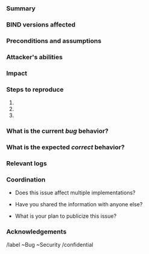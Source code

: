 <!--
If you found the problem using generative AI tools and you have verified it
yourself to be true: write the report yourself and explain the problem as you
have learned it. This makes sure the AI-generated inaccuracies and invented
issues are filtered out early before they waste more people's time.  Even if you
write the report yourself, you must make sure to reveal the fact that the
generative AI was used in your report.

As we take security reports seriously, we investigate each report with
priority. This work is both time- and energy-consuming and pulls us away from
doing other meaningful work. Fake and otherwise made-up security problems
effectively prevent us from doing real project work and make us waste time and
resources.

We ban users immediately who submit fake reports to the project.
-->

### Summary
<!--
Concisely summarize the bug encountered,
preferably in one paragraph or less.
-->

### BIND versions affected
<!--
Make sure you are testing with the **latest** supported version of BIND.
See https://kb.isc.org/docs/supported-platforms for the current list.
The latest source is available from https://www.isc.org/download/#BIND

Paste the output of `named -V` here.
-->

### Preconditions and assumptions
<!--
Is a specific setup needed?

Please check the BIND Security Assumptions chapter in the ARM:
https://bind9.readthedocs.io/en/latest/chapter7.html#security-assumptions

E.g. DNSSEC validation must be disabled, etc.
E.g. Resolver must be configured to forward to attacker's server via DNS-over-TLS, etc.
E.g. Authoritative server must be configured to transfer specific primary zone.
E.g. Attacker must be in posession of a key authorized to modify at least one zone.
E.g. Attacker can affect system clock on the server running BIND.
-->

### Attacker's abilities
<!--
What resources does an attacker need to have under their control to mount this attack?

E.g. If attacking an authoritative server, does the attacked have to have prior
relationship with it? "The authoritative server under attack needs to
transfer a malicious zone from attacker's authoritative server via TLS."

E.g. If attacking a resolver, does the attacker need the ability to send
arbitrary queries to the resolver under attack? Do they need to _also_ control
an authoritative server at the same time?
-->


### Impact
<!--
Who or what is the victim of the attack and what is the impact?

Is a third party receiving many packets generated by a reflection attack?

If the affected party is the BIND server itself, please quantify the impact
on legitimate clients:
E.g. After launching the attack, the answers-per-second metric for legitimate
traffic drops to 1/1000 within the first minute of the attack.
-->


### Steps to reproduce
<!--
This is extremely important! Be precise and use itemized lists, please.

Even if a default configuration is affected, please include the full configuration
files _you were testing with_.

Example:
1. Use the _attached_ configuration file
2. Start the BIND server with command: `named -g -c named.conf ...`
3. Simulate legitimate clients using the command `dnsperf -S1 -d legit-queries ...`
4. Simulate attack traffic using the command `dnsperf -S1 -d attack-queries ...`
-->

1.
2.
3.

### What is the current *bug* behavior?

<!--
Examples:
Legitimate QPS drops 1000x.
Memory consumption increases out of bounds and the server crashes.
The server crashes immediately.
-->

### What is the expected *correct* behavior?

<!--
If the attack causes resource exhaustion, what do you think the correct
behavior should be? Should BIND refuse to process more requests?

What heuristic do you propose to distinguish legitimate and attack traffic?
-->

### Relevant logs
<!--
Please provide log files from your testing. Include full named logs and also
the output from any testing tools (e.g. dnsperf, DNS Shotgun, kxdpgun, etc.)

If multiple log files are needed, make sure all the files have matching timestamps
so we can correlate log events across log files.

In the case of resource exhaustion attacks, please _also_ include system monitoring
data. You can use https://gitlab.isc.org/isc-projects/resource-monitor/ to
gather system-wide statistics.
-->

### Coordination
- Does this issue affect multiple implementations?
<!--
Issues affecting multiple implementations require very careful coordination. We
have to make sure the information does not leak to the public until vendors are ready to
release fixed versions. If it is a multi-vendor issue, we need to know about the situation
as soon as possible to start the (confidential!) coordination process within
DNS-OARC and other suitable fora.

Please list implementations you have tested.
-->

- Have you shared the information with anyone else?
<!--
Have you informed other affected vendors? Or maybe submitted a paper for
review?
-->

- What is your plan to publicize this issue?
<!--
E.g. we plan to go public during conference XYZ on 20XX-XX-XX
-->

### Acknowledgements
<!--
Please specify whether and how you would like to be publicly credited with
discovering the issue. We normally use the format:
First_name Last_name, Company_or_Team.
-->

<!-- DO NOT modify the following two lines. -->

/label ~Bug ~Security
/confidential
